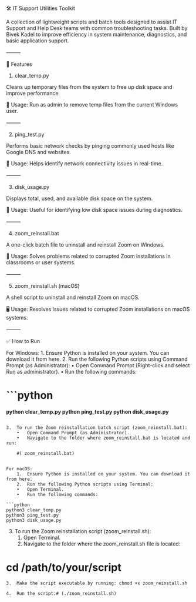 🛠️ IT Support Utilities Toolkit

A collection of lightweight scripts and batch tools designed to assist IT Support and Help Desk teams with common troubleshooting tasks. Built by Bivek Kadel to improve efficiency in system maintenance, diagnostics, and basic application support.

⸻

📁 Features

1. clear_temp.py

Cleans up temporary files from the system to free up disk space and improve performance.

🔧 Usage: Run as admin to remove temp files from the current Windows user.

⸻

2. ping_test.py

Performs basic network checks by pinging commonly used hosts like Google DNS and websites.

📡 Usage: Helps identify network connectivity issues in real-time.

⸻

3. disk_usage.py

Displays total, used, and available disk space on the system.

💽 Usage: Useful for identifying low disk space issues during diagnostics.

⸻

4. zoom_reinstall.bat

A one-click batch file to uninstall and reinstall Zoom on Windows.

🧰 Usage: Solves problems related to corrupted Zoom installations in classrooms or user systems.

⸻

5. zoom_reinstall.sh (macOS)

A shell script to uninstall and reinstall Zoom on macOS.

🖥️ Usage: Resolves issues related to corrupted Zoom installations on macOS systems.

⸻

✅ How to Run

For Windows:
	1.	Ensure Python is installed on your system. You can download it from here.
	2.	Run the following Python scripts using Command Prompt (as Administrator):
	•	Open Command Prompt (Right-click and select Run as administrator).
	•	Run the following commands:

# ```python
    
**python clear_temp.py
python ping_test.py
python disk_usage.py**
```

3.	To run the Zoom reinstallation batch script (zoom_reinstall.bat):
	•	Open Command Prompt (as Administrator).
	•	Navigate to the folder where zoom_reinstall.bat is located and run:

    #( zoom_reinstall.bat)


For macOS:
	1.	Ensure Python is installed on your system. You can download it from here.
	2.	Run the following Python scripts using Terminal:
	•	Open Terminal.
	•	Run the following commands:

```python
python3 clear_temp.py
python3 ping_test.py
python3 disk_usage.py
```

3.	To run the Zoom reinstallation script (zoom_reinstall.sh):
	1.	Open Terminal.
	2.	Navigate to the folder where the zoom_reinstall.sh file is located:

 #    cd /path/to/your/script

    3.	Make the script executable by running: chmod +x zoom_reinstall.sh

    4.	Run the script:# (./zoom_reinstall.sh)